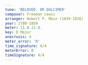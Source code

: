 ```yaml
---
tune: 'BELOVED, OR DULCIMER'
composer: Freeman Lewis
arranger: Hubert P. Main (1839-1926)
year: 1780-1859
meter: 11.8.11.8.
key: D Major
anacrusis: 4
meter_error: '0'
time_signature: 4/4
meterError: 0
timeSignature: 4/4
---
```

